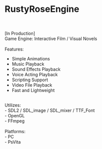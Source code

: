 # RustyRoseEngine
<br><br>
[In Production]<br>
Game Engine: Interactive Film / Visual Novels<br>
<br>
Features:<br>
- Simple Animations<br>
- Music Playback<br>
- Sound Effects Playback<br>
- Voice Acting Playback<br>
- Scripting Support<br>
- Video File Playback<br>
- Fast and Lightweight<br>
<br>
Utilizes:<br>
- SDL2 / SDL_image / SDL_mixer / TTF_Font<br>
- OpenGL<br>
- FFmpeg<br>
<br>
Platforms:<br>
- PC<br>
- PsVita<br>
